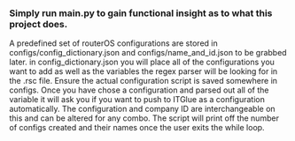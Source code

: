 ### Simply run main.py to gain functional insight as to what this project does. 

A predefined set of routerOS configurations are stored in configs/config_dictionary.json and configs/name_and_id.json to be grabbed later. in config_dictionary.json you will place all of the configurations you want to add as well as the variables the regex parser will be looking for in the .rsc file. Ensure the actual configuration script is saved somewhere in configs. Once you have chose a configuration and parsed out all of the variable it will ask you if you want to push to ITGlue as a configuration automatically. The configuration and company ID are interchangeable on this and can be altered for any combo. The script will print off the number of configs created and their names once the user exits the while loop. 

